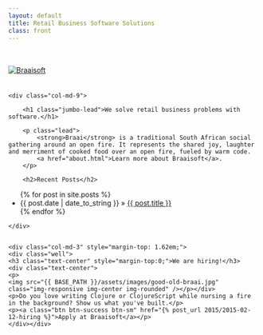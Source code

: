 ```yaml
---
layout: default
title: Retail Business Software Solutions
class: front
---
```

        
<div>
    <a href="{{ BASE_PATH }}">
       <img src="{{ BASE_PATH }}/assets/images/braaisoft-logo-2_540x112.png" class="img-responsive" alt="Braaisoft" style="margin: 2.4em 0 1.6em 0;" />
    </a>
</div>

<div class="row" style="position: relative;">
    
    <div class="col-md-9">

        <h1 class="jumbo-lead">We solve retail business problems with software.</h1>
    
        <p class="lead">
            <strong>Braai</strong> is a traditional South African social gathering around an open fire. It represents the shared joy, laughter and merriment of cooked food over an open fire, fueled by warm code.
            <a href="about.html">Learn more about Braaisoft</a>.
        </p>
        
        <h2>Recent Posts</h2>
        
<ul class="posts">
  {% for post in site.posts %}
    <li><span>{{ post.date | date_to_string }}</span> &raquo; <a href="{{ BASE_PATH }}{{ post.url }}">{{ post.title }}</a></li>
  {% endfor %}
</ul>
        
    </div>


    <div class="col-md-3" style="margin-top: 1.62em;">
    <div class="well">
    <h3 class="text-center" style="margin-top:0;">We are hiring!</h3>
    <div class="text-center">
    <p>
    <img src="{{ BASE_PATH }}/assets/images/good-old-braai.jpg" class="img-responsive img-center img-rounded" /></p></div>
    <p>Do you love writing Clojure or ClojureScript while nursing a fire in the background? Show us what you've built.</p>
    <p><a class="btn btn-success btn-sm" href="{% post_url 2015/2015-02-12-hiring %}">Apply at Braaisoft</a></p>
    </div></div>

</div>

